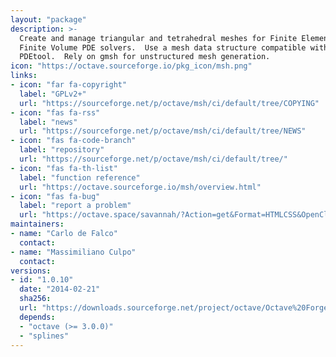 ```yaml
---
layout: "package"
description: >-
  Create and manage triangular and tetrahedral meshes for Finite Element or
  Finite Volume PDE solvers.  Use a mesh data structure compatible with
  PDEtool.  Rely on gmsh for unstructured mesh generation.
icon: "https://octave.sourceforge.io/pkg_icon/msh.png"
links:
- icon: "far fa-copyright"
  label: "GPLv2+"
  url: "https://sourceforge.net/p/octave/msh/ci/default/tree/COPYING"
- icon: "fas fa-rss"
  label: "news"
  url: "https://sourceforge.net/p/octave/msh/ci/default/tree/NEWS"
- icon: "fas fa-code-branch"
  label: "repository"
  url: "https://sourceforge.net/p/octave/msh/ci/default/tree/"
- icon: "fas fa-th-list"
  label: "function reference"
  url: "https://octave.sourceforge.io/msh/overview.html"
- icon: "fas fa-bug"
  label: "report a problem"
  url: "https://octave.space/savannah/?Action=get&Format=HTMLCSS&OpenClosed=open&Title=[octave%20forge]%20(msh)"
maintainers:
- name: "Carlo de Falco"
  contact:
- name: "Massimiliano Culpo"
  contact:
versions:
- id: "1.0.10"
  date: "2014-02-21"
  sha256:
  url: "https://downloads.sourceforge.net/project/octave/Octave%20Forge%20Packages/Individual%20Package%20Releases/msh-1.0.10.tar.gz"
  depends:
  - "octave (>= 3.0.0)"
  - "splines"
---
```

